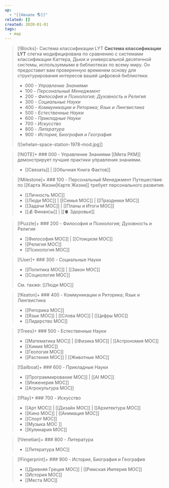 ```yaml
---
up:
  - "[[Начало 🌎]]"
related: []
created: 2020-01-01
tags:
  - map
---
```


> [!Blocks]- Система классификации LYT
> **Система классификации LYT** слегка модифицирована по сравнению с системами классификации Каттера, Дьюи и универсальной десятичной системы, используемыми в библиотеках по всему миру. Он предоставит вам проверенную временем основу для структурирования интересов вашей цифровой библиотеки.
> 
> - 000 - *Управление Знаниями*
> - 100  - *Персональный Менеджмент*
> - 200 - *Философия и Психология; Духовность и Религия*
> - 300 - *Социальные Науки*
> - 400 - *Коммуникации и Риторика; Язык и Лингвистика*
> - 500 - *Естественные Науки*
> - 600 - *Прикладные Науки*
> - 700 - *Искусство*
> - 800 - *Литература*
> - 900 - *История, Биография и География*
> 
> ![[whelan-space-station-1978-mod.jpg]]
> 

> [!NOTE]+ ### 000 - Управление Знаниями
> [[Мета PKM]] демонстрирует лучшие практики управления знаниями.
> 
> - [[Связать]] | [[Обычная Книга Фактов]] 

> [!Milestone]+ ### 100 - Персональный Менеджмент
> Путешествие по [[Карта Жизни|Карте Жизни]] требует персонального развития.
> 
> - [[Личность MOC]]
> - [[Люди MOC]] | [[Семья MOC]] | [[Праздники MOC]]
> - [[Задачи MOC]] | [[Планы и Итоги MOC]]
> - [[💰 Финансы]] | [[🫀 Здоровье]]

> [!Puzzle]+ ### 200 - Философия и Психология; Духовность и Религия
> - [[Философия MOC]] | [[Стоицизм MOC]]
> - [[Религия MOC]]
> - [[Психология MOC]]

> [!User]+ ### 300 - Социальные Науки
> - [[Политика MOC]] | [[Закон MOC]] 
> - [[Социология MOC]]
> 
> См. также:  [[Люди MOC]]

> [!Keaton]+ ### 400 - Коммуникации и Риторика; Язык и Лингвистика
> 
> - [[Риторика MOC]]
> - [[Язык MOC]] | [[Слова MOC]] | [[Цифры MOC]]
> - [[Лидерство MOC]]

> [!Trees]+ ### 500 - Естественные Науки
> - [[Математика MOC]] | [[Физика MOC]] | [[Астрономия MOC]]
> - [[Химия MOC]]
> - [[Геология MOC]]
> - [[Растения MOC]] | [[Животные MOC]]
> 

> [!Sailboat]+ ### 600 - Прикладные Науки
> -  [[Программирование MOC]] | [[AI MOC]] 
> - [[Инженерия MOC]]
> - [[Агрокультура MOC]]

> [!Play]+ ### 700 - Искусство
> 
> - [[Арт MOC]] | [[Дизайн MOC]] | [[Архитектура MOC]]  
> - [[Кино MOC]] | [[Анимация MOC]]
> - [[Спорт MOC]]
> - [[Музыка MOC ]]
> - [[Кулинария MOC]]

> [!Venetian]+ ### 800 - Литература
> - [[Литература MOC]]

> [!Fingerprint]+ ### 900 - История, Биография и География
> - [[Древняя Греция MOC]] | [[Римская Империя MOC]]
> - [[История MOC]] 
> - [[Места MOC]]

